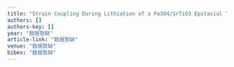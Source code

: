 ```yaml
---
title: "Strain Coupling During Lithiation of a Fe3O4/SrTiO3 Epitaxial Thin Film"
authors: []
authors-key: []
year: "数据暂缺"
article-link: "数据暂缺"
venue: "数据暂缺"
bibex: "数据暂缺"
---
```

